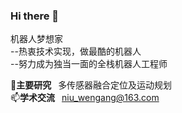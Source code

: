 ### Hi there 👋
机器人梦想家  
--热衷技术实现，做最酷的机器人  
--努力成为独当一面的全栈机器人工程师  

[](https://visitor-badge.laobi.icu/badge?page_id=niuwengang.visitor-badge)

🔭**主要研究**&ensp; 多传感器融合定位及运动规划  
📫**学术交流**&ensp; niu_wengang@163.com 
